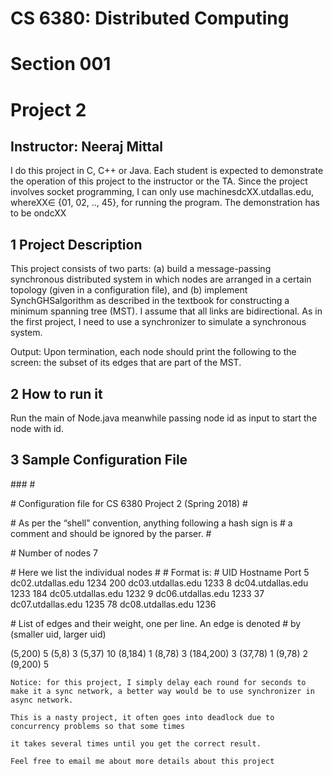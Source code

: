# CS 6380: Distributed Computing

# Section 001

# Project 2

## Instructor: Neeraj Mittal

I do this project in C, C++ or Java. Each student is expected to demonstrate the
operation of this project to the instructor or the TA. Since the project involves socket programming,
I can only use machinesdcXX.utdallas.edu, whereXX∈ {01, 02, .., 45}, for running the program.
The demonstration has to be ondcXX


## 1 Project Description

This project consists of two parts: (a) build a message-passing synchronous distributed system in
which nodes are arranged in a certain topology (given in a configuration file), and (b) implement
SynchGHSalgorithm as described in the textbook for constructing a minimum spanning tree (MST).
I assume that all links are bidirectional. As in the first project, I need to use a
synchronizer to simulate a synchronous system.

Output: Upon termination, each node should print the following to the screen: the subset of its
edges that are part of the MST.

## 2 How to run it

Run the main of Node.java meanwhile passing node id as input to start the node with id.

## 3 Sample Configuration File

\### #

\# Configuration file for CS 6380 Project 2 (Spring 2018)
\#


\# As per the “shell” convention, anything following a hash sign is
\# a comment and should be ignored by the parser.
\#

\# Number of nodes
7

\# Here we list the individual nodes
\#
\# Format is:
\# UID Hostname Port
5 dc02.utdallas.edu 1234
200 dc03.utdallas.edu 1233
8 dc04.utdallas.edu 1233
184 dc05.utdallas.edu 1232
9 dc06.utdallas.edu 1233
37 dc07.utdallas.edu 1235
78 dc08.utdallas.edu 1236

\# List of edges and their weight, one per line. An edge is denoted
\# by (smaller uid, larger uid)


(5,200) 5
(5,8) 3
(5,37) 10
(8,184) 1
(8,78) 3
(184,200) 3
(37,78) 1
(9,78) 2
(9,200) 5
```
Notice: for this project, I simply delay each round for seconds to make it a sync network, a better way would be to use synchronizer in async network.
```
```
This is a nasty project, it often goes into deadlock due to concurrency problems so that some times

it takes several times until you get the correct result.
```
```
Feel free to email me about more details about this project
```
